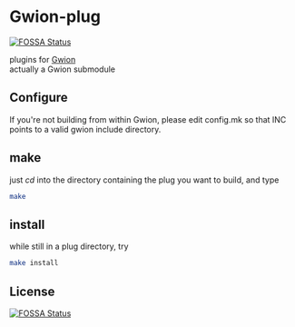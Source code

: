 # Gwion-plug
[![FOSSA Status](https://app.fossa.io/api/projects/git%2Bgithub.com%2Ffennecdjay%2FGwion-plug.svg?type=shield)](https://app.fossa.io/projects/git%2Bgithub.com%2Ffennecdjay%2FGwion-plug?ref=badge_shield)

plugins for [Gwion](github.com/fennecdjay/Gwion)  
actually a Gwion submodule

## Configure
If you're not building from within Gwion, please edit config.mk
so that INC points to a valid gwion include directory.

## make
just *cd* into the directory containing the plug you want to build, and type 
```sh
make
```
## install
while still in a plug directory, try
```sh
make install
```


## License
[![FOSSA Status](https://app.fossa.io/api/projects/git%2Bgithub.com%2Ffennecdjay%2FGwion-plug.svg?type=large)](https://app.fossa.io/projects/git%2Bgithub.com%2Ffennecdjay%2FGwion-plug?ref=badge_large)